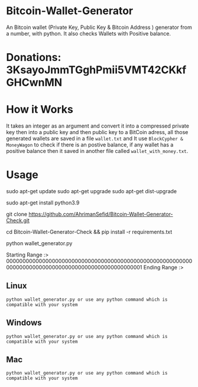 # Bitcoin-Wallet-Generator
An Bitcoin wallet (Private Key, Public Key &amp; Bitcoin Address ) generator from a number, with python. It also checks Wallets with Positive balance.

# Donations: 3KsayoJmmTGghPmii5VMT42CKkfGHCwnMN

# How it Works
 It takes an integer as an argument and convert it into a compressed private key then into a public key and then public key to a BitCoin adress, all those generated wallets are saved in a file `wallet.txt` and It use `BlockCypher & MoneyWagon` to check if there is an postive balance, if any wallet has a positive balance then it saved in another file called `wallet_with_money.txt`.

# Usage
sudo apt-get update
sudo apt-get upgrade
sudo apt-get dist-upgrade

sudo apt-get install python3.9


git clone https://github.com/AhrimanSefid/Bitcoin-Wallet-Generator-Check.git

cd Bitcoin-Wallet-Generator-Check && pip install -r requirements.txt

python wallet_generator.py

Starting Range :>  000000000000000000000000000000000000000000000000000000000000000000000000000000000000000000000000001
Ending Range   :>
## Linux
  `python wallet_generator.py or use any python command which is compatible with your system`
  
## Windows
  `python wallet_generator.py or use any python command which is compatible with your system`
  
## Mac
  `python wallet_generator.py or use any python command which is compatible with your system`

 
